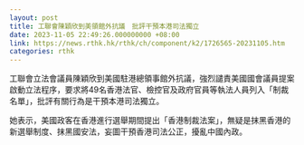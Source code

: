 ```yaml
---
layout: post
title: 工聯會陳穎欣到美領館外抗議　批評干預本港司法獨立
date: 2023-11-05 22:49:26.000000000 +08:00
link: https://news.rthk.hk/rthk/ch/component/k2/1726565-20231105.htm
categories: rthk
---
```


工聯會立法會議員陳穎欣到美國駐港總領事館外抗議，強烈譴責美國國會議員提案啟動立法程序，要求將49名香港法官、檢控官及政府官員等執法人員列入「制裁名單」，批評有關行為是干預本港司法獨立。

她表示，美國政客在香港進行選舉期間提出「香港制裁法案」，無疑是抹黑香港的新選舉制度、抹黑國安法，妄圖干預香港司法公正，擾亂中國內政。
